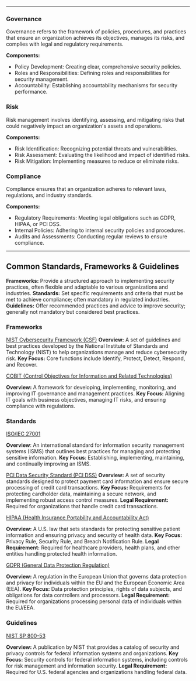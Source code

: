 
---

### Governance
Governance refers to the framework of policies, procedures, and practices that ensure an organization achieves its objectives, manages its risks, and complies with legal and regulatory requirements.

**Components:**
- Policy Development: Creating clear, comprehensive security policies.
- Roles and Responsibilities: Defining roles and responsibilities for security management.
- Accountability: Establishing accountability mechanisms for security performance.

### Risk 
Risk management involves identifying, assessing, and mitigating risks that could negatively impact an organization's assets and operations. 

**Components:**
-  Risk Identification: Recognizing potential threats and vulnerabilities. 
- Risk Assessment: Evaluating the likelihood and impact of identified risks. 
- Risk Mitigation: Implementing measures to reduce or eliminate risks.

### Compliance
Compliance ensures that an organization adheres to relevant laws,
regulations, and industry standards.

**Components:**
- Regulatory Requirements: Meeting legal obligations such as GDPR, HIPAA, or PCI DSS.
- Internal Policies: Adhering to internal security policies and procedures.
- Audits and Assessments: Conducting regular reviews to ensure compliance.

---


##   Common Standards, Frameworks & Guidelines

**Frameworks:** Provide a structured approach to implementing security
practices, often flexible and adaptable to various organizations and
industries.
**Standards:** Set specific requirements and criteria that must be met to
achieve compliance; often mandatory in regulated industries.
**Guidelines:** Offer recommended practices and advice to improve security;
generally not mandatory but considered best practices.

###  Frameworks

<u>NIST Cybersecurity Framework (CSF)</u>
**Overview:** A set of guidelines and best practices developed by the
National Institute of Standards and Technology (NIST) to help
organizations manage and reduce cybersecurity risk.
**Key Focus:** Core functions include Identify, Protect, Detect, Respond, and
Recover.

<u>COBIT (Control Objectives for Information and Related Technologies)</u>

**Overview:** A framework for developing, implementing, monitoring, and
improving IT governance and management practices.
**Key Focus:** Aligning IT goals with business objectives, managing IT risks,
and ensuring compliance with regulations.

### Standards

<u>ISO/IEC 27001</u>

**Overview**: An international standard for information security management
systems (ISMS) that outlines best practices for managing and protecting sensitive information.
**Key Focus**: Establishing, implementing, maintaining, and continually improving an ISMS.

<u>PCI Data Security Standard (PCI DSS)</u>
**Overview:** A set of security standards designed to protect payment card information and ensure secure processing of credit card transactions.
**Key Focus:** Requirements for protecting cardholder data, maintaining a secure network, and implementing robust access control measures.
**Legal Requirement:** Required for organizations that handle credit card transactions.


<u>HIPAA (Health Insurance Portability and Accountability Act)</u>

**Overview:** A U.S. law that sets standards for protecting sensitive patient information and ensuring privacy and security of health data.
**Key Focus:** Privacy Rule, Security Rule, and Breach Notification Rule.
**Legal Requirement:** Required for healthcare providers, health plans, and other entities handling protected health information.

<u>GDPR (General Data Protection Regulation)</u>

**Overview:** A regulation in the European Union that governs data protection and privacy for individuals within the EU and the European Economic Area (EEA).
**Key Focus:** Data protection principles, rights of data subjects, and obligations for data controllers and processors.
**Legal Requirement:** Required for organizations processing personal data
of individuals within the EU/EEA.


### Guidelines

<u>NIST SP 800-53</u>

**Overview:** A publication by NIST that provides a catalog of security and privacy controls for federal information systems and organizations.
**Key Focus:** Security controls for federal information systems, including controls for risk management and information security.
**Legal Requirement:** Required for U.S. federal agencies and organizations handling federal data.

